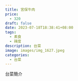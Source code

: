 ```yaml
---
title: 宮保牛肉
price:
  - 320
draft: false
date: 2023-07-18T18:38:41+08:00
tags:
  - 素食
  - 辣度
description: 台菜
image: images/img_1627.jpeg
categories:
  - 台菜
---
```


台菜簡介

